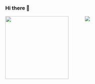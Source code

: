 ### Hi there 👋
<div style="display: flex;">
  <a href="https://github.com/jeongwwon/github-readme-stats" style="flex-basis: 50%;">
    <img src="https://github-readme-stats.vercel.app/api/top-langs/?username=jeongwwon&layout=compact" height="200px">
  </a>

  <div style="flex-basis: 50%;">
    <img src="https://github-readme-stats.vercel.app/api?username=jeongwwon&show_icons=true&theme=radical">
  </div>
</div>




<!--
**jeongwwon/jeongwwon** is a ✨ _special_ ✨ repository because its `README.md` (this file) appears on your GitHub profile.

Here are some ideas to get you started:

- 🔭 I’m currently working on ...
- 🌱 I’m currently learning ...
- 👯 I’m looking to collaborate on ...
- 🤔 I’m looking for help with ...
- 💬 Ask me about ...
- 📫 How to reach me: ...
- 😄 Pronouns: ...
- ⚡ Fun fact: ...
-->
